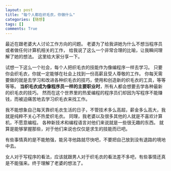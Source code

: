 ```yaml
---
layout: post
title: "每个人都在织毛衣，你做什么"
categories: [随想]
tags: []
comments: True
---
```


最近在跟老婆大人讨论工作方向的问题。
老婆为了给我讲她为什么不想当程序员或者做任何计算机相关的工作，
给我说了这么一个非常合理的比喻，让我瞬间理解了她的想法。
这里给大家分享一下。

试想一下这么一个社会，每个人把织毛衣的技能作为像编程序一样去学习。
只要你会织毛衣，你就一定能够在社会上找到一份高薪且受人尊敬的工作。
你每天需要做的就是去学习和改进各种织毛衣的技巧，使用和创造新的织毛衣的工具，等等等等。
**当织毛衣成为像程序员一样的主要职业时**，所有人都会想要去学各种最新的织毛衣的技巧。
然而在这个世界里的热爱编程的程序员们却因为写程序不能赚钱，而被迫痛苦地去学习织毛衣来找工作。

我不能想象自己每天靠织毛衣生活的日子，不管技术多么高超，薪金多么高大，我就是纯粹不关心不热爱织毛衣。
同理，我老婆以及很多其他的人就是不喜欢计算机，不愿意编程。
各种新技术和编程语言对他们来说就是一些很无趣的东西。
就算是能够掌握那些，对于他们来说也仅仅是求生的技能而已吧。

有些事情真的是不能勉强，能另寻他路就尽快吧，不要把自己放到没有退路的境地中去。


女人对于写程序的看法，应该就跟男人对于织毛衣的看法差不多吧，有些事情还真是不能强来。终于理解了老婆的想法了。
